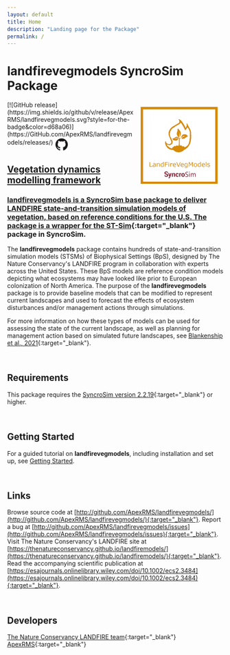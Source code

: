 ```yaml
---
layout: default
title: Home
description: "Landing page for the Package"
permalink: /
---
```


# **landfirevegmodels** SyncroSim Package

<img align="right" style="padding: 13px" width="180" src="assets/images/logo/landfirevegmodels-sticker.png">
[![GitHub release](https://img.shields.io/github/v/release/ApexRMS/landfirevegmodels.svg?style=for-the-badge&color=d68a06)](https://GitHub.com/ApexRMS/landfirevegmodels/releases/)    <a href="https://github.com/ApexRMS/landfirevegmodels"><img align="middle" style="padding: 1px" width="30" src="assets/images/logo/github-trans2.png">

## Vegetation dynamics modelling framework

### **landfirevegmodels** is a SyncroSim base package to deliver LANDFIRE state-and-transition simulation models of vegetation, based on reference conditions for the U.S. The package is a wrapper for the [ST-Sim](http://docs.stsim.net/){:target="_blank"} package in SyncroSim.

The **landfirevegmodels** package contains hundreds of state-and-transition simulation models (STSMs) of Biophysical Settings (BpS), designed by The Nature Conservancy's LANDFIRE program in collaboration with experts across the United States. These BpS models are reference condition models depicting what ecosystems may have looked like prior to European colonization of North America. The purpose of the **landfirevegmodels** package is to provide baseline models that can be modified to represent current landscapes and used to forecast the effects of ecosystem disturbances and/or management actions through simulations.

For more information on how these types of models can be used for assessing the state of the current landscape, as well as planning for management action based on simulated future landscapes, see [Blankenship et al., 2021](https://esajournals.onlinelibrary.wiley.com/doi/10.1002/ecs2.3484){:target="_blank"}.

<br>

## Requirements

This package requires the [SyncroSim version 2.2.19](https://syncrosim.com/download/){:target="_blank"} or higher.

<br>

## Getting Started

For a guided tutorial on **landfirevegmodels**, including installation and set up, see [Getting Started](https://apexrms.github.io/landfirevegmodels/getting_started.html).

<br>

## Links

Browse source code at
[http://github.com/ApexRMS/landfirevegmodels/](http://github.com/ApexRMS/landfirevegmodels/){:target="_blank"}.
Report a bug at
[http://github.com/ApexRMS/landfirevegmodels/issues](http://github.com/ApexRMS/landfirevegmodels/issues){:target="_blank"}.
Visit The Nature Conservancy's LANDFIRE site at
[https://thenatureconservancy.github.io/landfiremodels/](https://thenatureconservancy.github.io/landfiremodels/){:target="_blank"}.
Read the accompanying scientific publication at
[https://esajournals.onlinelibrary.wiley.com/doi/10.1002/ecs2.3484](https://esajournals.onlinelibrary.wiley.com/doi/10.1002/ecs2.3484){:target="_blank"}.

<br>

## Developers

[The Nature Conservancy LANDFIRE team](https://www.conservationgateway.org/ConservationPractices/FireLandscapes/LANDFIRE/contacts/Pages/default.aspx){:target="_blank"}
<br>
[ApexRMS](https://apexrms.com/people/){:target="_blank"}
